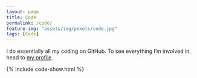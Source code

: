 ```yaml
---
layout: page
title: Code
permalink: /code/
feature-img: "assets/img/pexels/code.jpg"
tags: [Code]
---
```


I do essentially all my coding on GitHub. To see everything I’m involved in, 
head to [my profile](https://github.com/steven-murray).


{% include code-show.html %}


